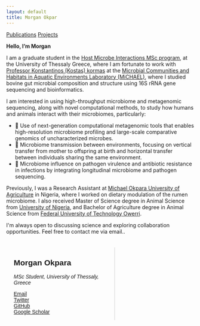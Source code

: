 ```yaml
---
layout: default
title: Morgan Okpar
---
```

[Publications](publications.md)                    [Projects](projects.md)

**Hello, I’m Morgan**

I am a graduate student in the [Host Microbe Interactions MSc program](https://hosmic.uth.gr), at the University of Thessaly Greece, where I am fortunate to work with [Professor Konstantinos (Kostas) kormas](http://diae.uth.gr/Home/ViewProfile?link=kormas-konstantinos-kathigitis-dr_5) at the [Microbial Communities and Habitats in Aquatic Environments Laboratory (MiCHAEL)](https://sites.google.com/site/kkormas), where I studied bovine gut microbial composition and structure using 16S rRNA gene sequencing and bioinformatics.

I am interested in using high-throughput microbiome and metagenomic sequencing, along with novel computational methods, to study how humans and animals interact with their microbiomes, particularly:
- 🧬 Use of next-generation computational metagenomic tools that enables high-resolution microbiome profiling and large-scale comparative genomics of uncharacterized microbes.  
- 👶 Microbiome transmission between environments, focusing on vertical transfer from mother to offspring at birth and horizontal transfer between individuals sharing the same environment. 
- 🦠 Microbiome influence on pathogen virulence and antibiotic resistance in infections by integrating longitudinal microbiome and pathogen sequencing.  

Previously, I was a Research Assistant at [Michael Okpara University of Agriculture](https://mouau.edu.ng) in Nigeria, where I worked on dietary modulation of the rumen microbiome. I also received Master of Science degree in Animal Science from [University of Nigeria](https://www.unn.edu.ng), and Bachelor of Agriculture degree in Animal Science from [Federal University of Technology Owerri](https://futo.edu.ng).

I'm always open to discussing science and exploring collaboration opportunities. Feel free to contact me via email..


<div style="display: flex; max-width: 1000px; margin: auto; padding: 20px; font-family: sans-serif;">

  <!-- Left Sidebar -->
  <div style="width: 250px; flex-shrink: 0; padding-right: 20px; border-right: 1px solid #ccc;">
    <h2>Morgan Okpara</h2>
    <p><em>MSc Student, University of Thessaly, Greece</em></p>
    <ul style="list-style: none; padding-left: 0;">
      <li><a href="mailto:your.email@example.com">Email</a></li>
      <li><a href="https://twitter.com/YOUR_HANDLE">Twitter</a></li>
      <li><a href="https://github.com/morganokpara">GitHub</a></li>
      <li><a href="https://scholar.google.com/citations?user=YOUR_ID">Google Scholar</a></li>
    </ul>
  </div>

